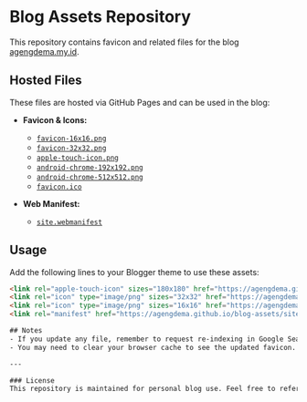 # Blog Assets Repository

This repository contains favicon and related files for the blog [agengdema.my.id](https://agengdema.my.id).

## Hosted Files

These files are hosted via GitHub Pages and can be used in the blog:

- **Favicon & Icons:**
  - [`favicon-16x16.png`](https://agengdema.github.io/blog-assets/favicon-16x16.png)
  - [`favicon-32x32.png`](https://agengdema.github.io/blog-assets/favicon-32x32.png)
  - [`apple-touch-icon.png`](https://agengdema.github.io/blog-assets/apple-touch-icon.png)
  - [`android-chrome-192x192.png`](https://agengdema.github.io/blog-assets/android-chrome-192x192.png)
  - [`android-chrome-512x512.png`](https://agengdema.github.io/blog-assets/android-chrome-512x512.png)
  - [`favicon.ico`](https://agengdema.github.io/blog-assets/favicon.ico)

- **Web Manifest:**
  - [`site.webmanifest`](https://agengdema.github.io/blog-assets/site.webmanifest)

## Usage

Add the following lines to your Blogger theme to use these assets:

```html
<link rel="apple-touch-icon" sizes="180x180" href="https://agengdema.github.io/blog-assets/apple-touch-icon.png"/>
<link rel="icon" type="image/png" sizes="32x32" href="https://agengdema.github.io/blog-assets/favicon-32x32.png"/>
<link rel="icon" type="image/png" sizes="16x16" href="https://agengdema.github.io/blog-assets/favicon-16x16.png"/>
<link rel="manifest" href="https://agengdema.github.io/blog-assets/site.webmanifest"/>

## Notes
- If you update any file, remember to request re-indexing in Google Search Console.
- You may need to clear your browser cache to see the updated favicon.

---

### License
This repository is maintained for personal blog use. Feel free to reference it but do not hotlink the files for external projects.

